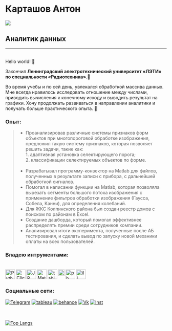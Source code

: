 # <b>Карташов Антон</b>
![](https://komarev.com/ghpvc/?username=AntonKarta)
## <b>Аналитик данных</b>
___
<br>Hello world! 👋

 Закончил <b>Ленинградский электротехнический университет «ЛЭТИ» по специальности «Радиотехника»</b>.🚀

 Во время учебы и по сей день, увлекался обработкой массива данных. Мне всегда нравилось исследовать отношение между числами, приводить вычисления к конечному исходу и выводить результат на графики. Хочу продолжать развиваться в направлении аналитики и получать больше практического опыта. 🤟

### <b>Опыт</b>:

> * Проанализировав различные системы признаков форм объектов при многопороговой обработке изображения, предложил такую систему признаков, которая
позволяет решить задачи, такие как: <br>
     1. адаптивная установка селектирующего порога;<br>
     2. классификации селектируемых объектов по форме.<br><br>
> * Разрабатывал программу-конвектор на Matlab для файлов, полученных в результате записи с прибора, с дальнейшей обработкой сигналов.<br>
> * Помогал в написании функции на Matlab, которая позволяла вырезать сегменты большого потока изображения с применение фильтров обработки изображения (Гаусса, Собела, Канни), для определения колебаний.<br>
> * Для ЖКС Колпинского района был создан реестр домов с поиском по районам в Excel.<br>
> * Cоздание дашборда, который помогал эффективнее распределять премии среди сотрудников компании.<br>
> * Анализировал итоги эксперимента, полученные после АБ тестирования, и сделать вывод по запуску новой механики оплаты на всех пользователей.<br>

### <b>Владею интрументами:</b> <br> <br>

<img align="left" alt="Python" width="30px" src="https://www.pngall.com/wp-content/uploads/5/Python-PNG.png" /> 

<img align="left" alt="Clickhouse" width="30px" src="https://cdn.worldvectorlogo.com/logos/clickhouse.svg" />

<img align="left" alt="JP" width="30px" src="https://upload.wikimedia.org/wikipedia/commons/thumb/3/38/Jupyter_logo.svg/1200px-Jupyter_logo.svg.png" />

<img align="left" alt="Matlab" width="30px" src="https://upload.wikimedia.org/wikipedia/commons/thumb/2/21/Matlab_Logo.png/667px-Matlab_Logo.png" />

<img align="left" alt="tableau" width="30px" src="https://seeklogo.com/images/T/tableau-software-logo-F1CE2CA54A-seeklogo.com.png" />


<img align="left" alt="figma" width="20px" src="https://upload.wikimedia.org/wikipedia/commons/3/33/Figma-logo.svg" />

<img align="left" alt="ph" width="30px" src="https://upload.wikimedia.org/wikipedia/commons/thumb/a/af/Adobe_Photoshop_CC_icon.svg/640px-Adobe_Photoshop_CC_icon.svg.png" />

<img align="left" alt="ill" width="30px" src="https://pnggrid.com/wp-content/uploads/2021/05/Adobe-Illustrator-Logo-1024x998.png" /><br><br>


### <b>Социальные сети:</b> <br> 

[![Telegram](https://img.shields.io/badge/-Telegram-090909?style=for-the-badge&logo=telegram&logoColor=27A0D9)](https://t.me/Antipod_k)
[![tableau](https://img.shields.io/badge/-Tableau-090909?style=for-the-badge&logo=tableau&logoColor=27A0D9)](https://public.tableau.com/app/profile/anton3459)
[![behance](https://img.shields.io/badge/-behance-090909?style=for-the-badge&logo=behance&logoColor=27A0D9)](https://www.behance.net/potroshok)
[![Vk](https://img.shields.io/badge/-vk-090909?style=for-the-badge&logo=vk&logoColor=27A0D9)](https://vk.com/taco_with_pepper_and_cheese)
[![Inst](https://img.shields.io/badge/-Instagram-090909?style=for-the-badge&logo=instagram&logoColor=27A0D9)](https://vk.com/taco_with_pepper_and_cheese)
<br> <br> <br>

[![Top Langs](https://github-readme-stats.vercel.app/api/top-langs/?username=AntonKarta&layout=compact)](https://github.com/anuraghazra/github-readme-stats)
